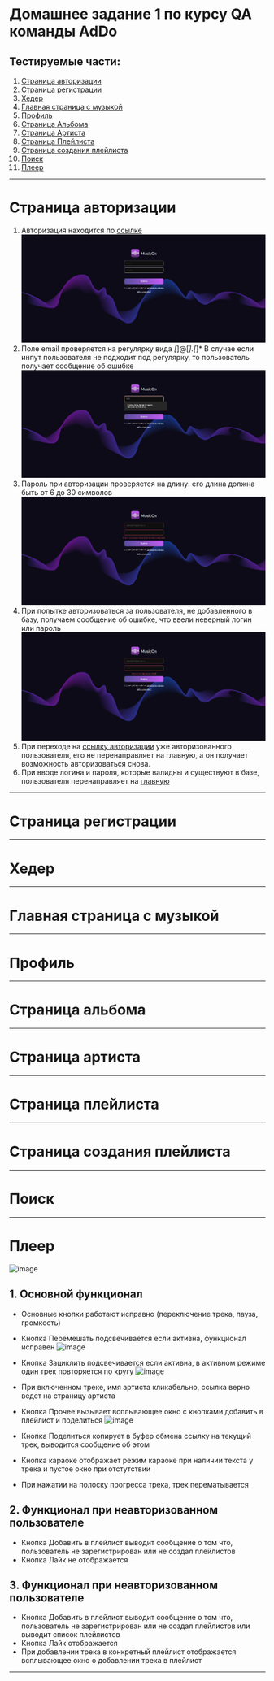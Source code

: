 # Домашнее задание 1 по курсу QA команды AdDo

## Тестируемые части:
1. [Страница авторизации](#auth)
2. [Страница регистрации](#register)
3. [Хедер](#header)
4. [Главная страница с музыкой](#feed)
5. [Профиль](#me)
6. [Страница Альбома](#album)
7. [Страница Артиста](#artist)
8. [Страница Плейлиста](#playlist)
9. [Страница создания плейлиста](#playlist-create)
10. [Поиск](#search)
11. [Плеер](#player)
<hr>

# Страница авторизации

1. Авторизация находится по [ссылке](https://musicon.space/login)
![Логин](./images/1.1.png)
2. Поле email проверяется на регулярку вида *[*]@[*].[*]* В случае если инпут пользователя не подходит под регулярку, то пользователь получает
сообщение об ошибке
![Ошибка на логин](./images/1.2.png)
3. Пароль при авторизации проверяется на длину: его длина должна быть от 6 до 30 символов
![Ошибка на пароль](./images/1.3.png)
4. При попытке авторизоваться за пользователя, не добавленного в базу, получаем сообщение об ошибке, что ввели неверный логин или пароль  
![Ошибка на креды](./images/1.4.png)
5. При переходе на [ссылку авторизации](https://musicon.space/login) уже авторизованного пользователя, его не перенаправляет на главную, а он получает возможность
авторизоваться снова.
6. При вводе логина и пароля, которые валидны и существуют в базе, пользователя перенаправляет на [главную](https://musicon.space/)
<hr>

# Страница регистрации

<hr>

# Хедер

<hr>

# Главная страница с музыкой

<hr>

# Профиль

<hr>

# Страница альбома

<hr>

# Страница артиста

<hr>

# Страница плейлиста

<hr>

# Страница создания плейлиста

<hr>

# Поиск

<hr>

# Плеер
![image](https://github.com/Dmitry-Evsyukov/homework-1-spring-2024/assets/102957421/fb78f92e-3021-47d6-b250-934943fd8417)

## 1. Основной функционал

* Основные кнопки работают исправно (переключение трека, пауза, громкость)
* Кнопка Перемешать подсвечивается если активна, функционал исправен
![image](https://github.com/Dmitry-Evsyukov/homework-1-spring-2024/assets/102957421/998caa49-cab7-49f1-8fdd-76b8cf55586f)

* Кнопка Зациклить подсвечивается если активна, в активном режиме один трек повторяется по кругу
![image](https://github.com/Dmitry-Evsyukov/homework-1-spring-2024/assets/102957421/20d1b459-ec7d-4976-8180-9298011b28e6)

* При включенном треке, имя артиста кликабельно, ссылка верно ведет на страницу артиста
* Кнопка Прочее вызывает всплывающее окно с кнопками добавить в плейлист и поделиться
![image](https://github.com/Dmitry-Evsyukov/homework-1-spring-2024/assets/102957421/470bade3-f812-47f7-ac8e-72397029ac33)

* Кнопка Поделиться копирует в буфер обмена ссылку на текущий трек, выводится сообщение об этом
* Кнопка караоке отображает режим караоке при наличии текста у трека и пустое окно при отстутствии
* При нажатии на полоску прогресса трека, трек перематывается
## 2. Функционал при неавторизованном пользователе
* Кнопка Добавить в плейлист выводит сообщение о том что, пользователь не зарегистрирован или не создал плейлистов
* Кнопка Лайк не отображается

## 3. Функционал при неавторизованном пользователе
* Кнопка Добавить в плейлист выводит сообщение о том что, пользователь не зарегистрирован или не создал плейлистов или выводит список плейлистов
* Кнопка Лайк отображается
* При добавлении трека в конкретный плейлист отображается всплывающее окно о добавлении трека в плейлист
<hr>
